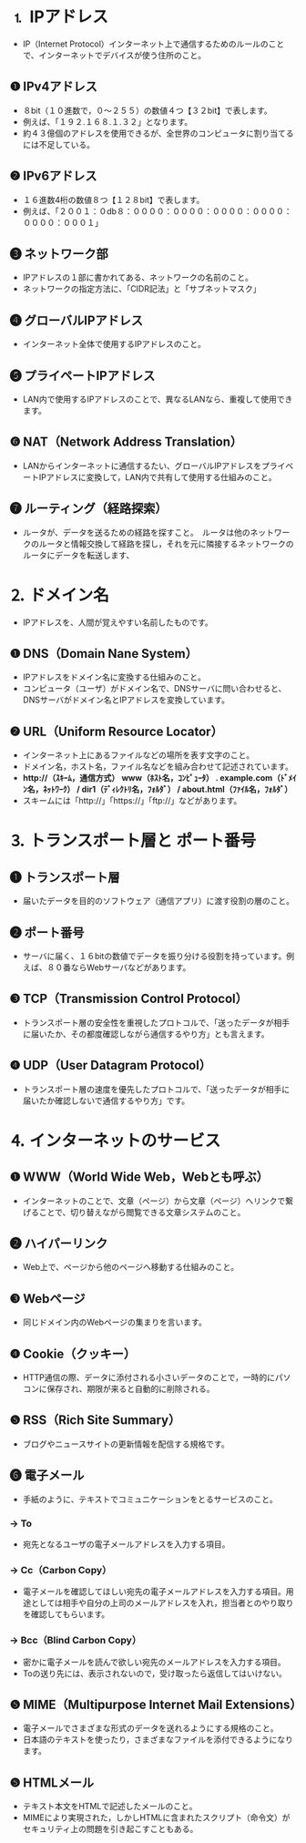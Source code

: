 # ⒈ IPアドレス
- IP（Internet Protocol）インターネット上で通信するためのルールのことで、インターネットでデバイスが使う住所のこと。

## ❶ IPv4アドレス
- ８bit（１０進数で，０〜２５５）の数値４つ【３２bit】で表します。
- 例えば、「１９２.１６８.１.３２」となります。
- 約４３億個のアドレスを使用できるが、全世界のコンピュータに割り当てるには不足している。

## ❷ IPv6アドレス
- １６進数4桁の数値８つ【１２８bit】で表します。
- 例えば、「２００１：０db８：００００：００００：００００：００００：００００：０００１」

## ❸ ネットワーク部
- IPアドレスの１部に書かれてある、ネットワークの名前のこと。
- ネットワークの指定方法に、「CIDR記法」と「サブネットマスク」

## ❹ グローバルIPアドレス
- インターネット全体で使用するIPアドレスのこと。

## ❺ プライペートIPアドレス
- LAN内で使用するIPアドレスのことで、異なるLANなら、重複して使用できます。

## ❻ NAT（Network Address Translation）
- LANからインターネットに通信するたい、グローバルIPアドレスをプライベートIPアドレスに変換して，LAN内で共有して使用する仕組みのこと。

## ❼ ルーティング（経路探索）
- ルータが、データを送るための経路を探すこと。　ルータは他のネットワークのルータと情報交換して経路を探し，それを元に隣接するネットワークのルータにデータを転送します、

# ⒉ ドメイン名
- IPアドレスを、人間が覚えやすい名前したものです。

## ❶ DNS（Domain Nane System）
- IPアドレスをドメイン名に変換する仕組みのこと。
- コンピュータ（ユーザ）がドメイン名で、DNSサーバに問い合わせると、DNSサーバがドメイン名とIPアドレスを変換しています。

## ❷ URL（Uniform Resource Locator）
- インターネット上にあるファイルなどの場所を表す文字のこと。
- ドメイン名，ホスト名，ファイル名などを組み合わせて記述されています。
- **http://（ｽｷｰﾑ，通信方式）** **www（ﾎｽﾄ名，ｺﾝﾋﾟｭｰﾀ） . example.com（ﾄﾞﾒｲﾝ名，ﾈｯﾄﾜｰｸ） / dir1（ﾃﾞｨﾚｸﾄﾘ名，ﾌｫﾙﾀﾞ） / about.html（ﾌｧｲﾙ名，ﾌｫﾙﾀﾞ）**
- スキームには「http://」「https://」「ftp://」などがあります。

# ⒊ トランスポート層と ポート番号

## ❶ トランスポート層
- 届いたデータを目的のソフトウェア（通信アプリ）に渡す役割の層のこと。

## ❷ ポート番号
- サーバに届く、１６bitの数値でデータを振り分ける役割を持っています。例えば、８０番ならWebサーバなどがあります。

## ❸ TCP（Transmission Control Protocol）
- トランスポート層の安全性を重視したプロトコルで、「送ったデータが相手に届いたか、その都度確認しながら通信するやり方」とも言えます。

## ❹ UDP（User Datagram Protocol）
- トランスポート層の速度を優先したプロトコルで、「送ったデータが相手に届いたか確認しないで通信するやり方」です。

# ⒋ インターネットのサービス

## ❶ WWW（World Wide Web，Webとも呼ぶ）
- インターネットのことで、文章（ページ）から文章（ページ）へリンクで繋げることで、切り替えながら閲覧できる文章システムのこと。

## ❷ ハイパーリンク
- Web上で、ページから他のページへ移動する仕組みのこと。

## ❸ Webページ
- 同じドメイン内のWebページの集まりを言います。

## ❹ Cookie（クッキー）
- HTTP通信の際、データに添付される小さいデータのことで，一時的にパソコンに保存され、期限が来ると自動的に削除される。

## ❺ RSS（Rich Site Summary）
- ブログやニュースサイトの更新情報を配信する規格です。

## ❻ 電子メール
- 手紙のように、テキストでコミュニケーションをとるサービスのこと。

### → To
- 宛先となるユーザの電子メールアドレスを入力する項目。

### → Cc（Carbon Copy）
- 電子メールを確認してほしい宛先の電子メールアドレスを入力する項目。用途としては相手や自分の上司のメールアドレスを入れ，担当者とのやり取りを確認してもらいます。

### → Bcc（Blind Carbon Copy）
- 密かに電子メールを読んで欲しい宛先のメールアドレスを入力する項目。
- Toの送り先には、表示されないので，受け取ったら返信してはいけない。

## ❺ MIME（Multipurpose Internet Mail Extensions）
- 電子メールでさまざまな形式のデータを送れるようにする規格のこと。
- 日本語のテキストを使ったり，さまざまなファイルを添付できるようになります。

## ❺ HTMLメール
- テキスト本文をHTMLで記述したメールのこと。
- MIMEにより実現された，しかしHTMLに含まれたスクリプト（命令文）がセキュリティ上の問題を引き起こすこともある。
